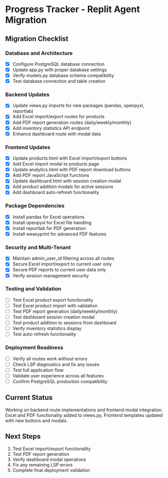# Progress Tracker - Replit Agent Migration

## Migration Checklist

### Database and Architecture
- [x] Configure PostgreSQL database connection
- [x] Update app.py with proper database settings
- [x] Verify models.py database schema compatibility
- [x] Test database connection and table creation

### Backend Updates  
- [x] Update views.py imports for new packages (pandas, openpyxl, reportlab)
- [x] Add Excel import/export routes for products
- [x] Add PDF report generation routes (daily/weekly/monthly)
- [x] Add inventory statistics API endpoint
- [x] Enhance dashboard route with modal data

### Frontend Updates
- [x] Update products.html with Excel import/export buttons
- [x] Add Excel import modal to products page
- [x] Update analytics.html with PDF report download buttons
- [x] Add PDF report JavaScript functions
- [x] Update dashboard.html with session creation modal
- [x] Add product addition modals for active sessions
- [x] Add dashboard auto-refresh functionality

### Package Dependencies
- [x] Install pandas for Excel operations
- [x] Install openpyxl for Excel file handling  
- [x] Install reportlab for PDF generation
- [x] Install weasyprint for advanced PDF features

### Security and Multi-Tenant
- [x] Maintain admin_user_id filtering across all routes
- [x] Secure Excel import/export to current user only
- [x] Secure PDF reports to current user data only
- [x] Verify session management security

### Testing and Validation
- [ ] Test Excel product export functionality
- [ ] Test Excel product import with validation
- [ ] Test PDF report generation (daily/weekly/monthly)
- [ ] Test dashboard session creation modal
- [ ] Test product addition to sessions from dashboard
- [ ] Verify inventory statistics display
- [ ] Test auto-refresh functionality

### Deployment Readiness
- [ ] Verify all routes work without errors
- [ ] Check LSP diagnostics and fix any issues
- [ ] Test full application flow
- [ ] Validate user experience across all features
- [ ] Confirm PostgreSQL production compatibility

## Current Status
Working on backend route implementations and frontend modal integration. Excel and PDF functionality added to views.py. Frontend templates updated with new buttons and modals.

## Next Steps
1. Test Excel import/export functionality
2. Test PDF report generation
3. Verify dashboard modal operations
4. Fix any remaining LSP errors
5. Complete final deployment validation